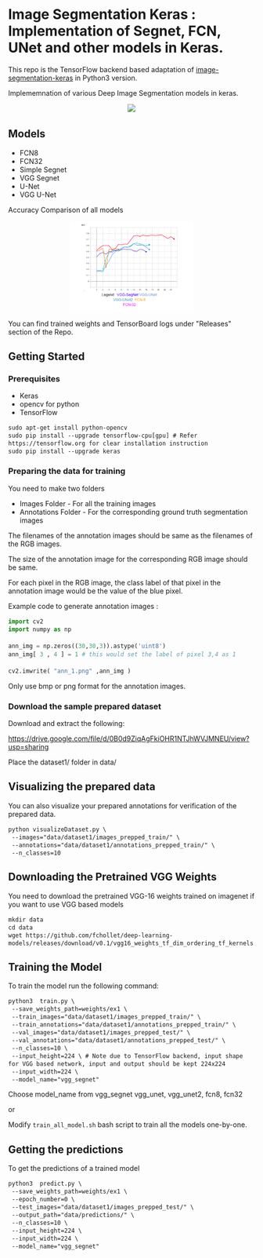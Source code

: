 # Image Segmentation Keras : Implementation of Segnet, FCN, UNet and other models in Keras.

This repo is the TensorFlow backend based adaptation of [image-segmentation-keras](https://github.com/divamgupta/image-segmentation-keras) in Python3 version.

Implememnation of various Deep Image Segmentation models in keras.

<p align="center">
  <img src="https://raw.githubusercontent.com/sunshineatnoon/Paper-Collection/master/images/FCN1.png" width="50%" >
</p>

## Models

* FCN8
* FCN32
* Simple Segnet
* VGG Segnet
* U-Net
* VGG U-Net

Accuracy Comparison of all models

<p align="center">
  <img src="acc-comparison.png" width="50%" >
</p>

You can find trained weights and TensorBoard logs under "Releases" section of the Repo.

## Getting Started

### Prerequisites

* Keras
* opencv for python
* TensorFlow

```shell
sudo apt-get install python-opencv
sudo pip install --upgrade tensorflow-cpu[gpu] # Refer https://tensorflow.org for clear installation instruction
sudo pip install --upgrade keras
```

### Preparing the data for training

You need to make two folders

* Images Folder - For all the training images
* Annotations Folder - For the corresponding ground truth segmentation images

The filenames of the annotation images should be same as the filenames of the RGB images.

The size of the annotation image for the corresponding RGB image should be same.

For each pixel in the RGB image, the class label of that pixel in the annotation image would be the value of the blue pixel.

Example code to generate annotation images :

```python
import cv2
import numpy as np

ann_img = np.zeros((30,30,3)).astype('uint8')
ann_img[ 3 , 4 ] = 1 # this would set the label of pixel 3,4 as 1

cv2.imwrite( "ann_1.png" ,ann_img )
```

Only use bmp or png format for the annotation images.

### Download the sample prepared dataset

Download and extract the following:

https://drive.google.com/file/d/0B0d9ZiqAgFkiOHR1NTJhWVJMNEU/view?usp=sharing

Place the dataset1/ folder in data/

## Visualizing the prepared data

You can also visualize your prepared annotations for verification of the prepared data.

```shell
python visualizeDataset.py \
 --images="data/dataset1/images_prepped_train/" \
 --annotations="data/dataset1/annotations_prepped_train/" \
 --n_classes=10
```



## Downloading the Pretrained VGG Weights

You need to download the pretrained VGG-16 weights trained on imagenet if you want to use VGG based models

```shell
mkdir data
cd data
wget https://github.com/fchollet/deep-learning-models/releases/download/v0.1/vgg16_weights_tf_dim_ordering_tf_kernels.h5
```



## Training the Model

To train the model run the following command:

```shell
python3  train.py \
 --save_weights_path=weights/ex1 \
 --train_images="data/dataset1/images_prepped_train/" \
 --train_annotations="data/dataset1/annotations_prepped_train/" \
 --val_images="data/dataset1/images_prepped_test/" \
 --val_annotations="data/dataset1/annotations_prepped_test/" \
 --n_classes=10 \
 --input_height=224 \ # Note due to TensorFlow backend, input shape for VGG based network, input and output should be kept 224x224
 --input_width=224 \
 --model_name="vgg_segnet"
```

Choose model_name from vgg_segnet  vgg_unet, vgg_unet2, fcn8, fcn32

or

Modify `train_all_model.sh` bash script to train all the models one-by-one.

## Getting the predictions

To get the predictions of a trained model

```shell
python3  predict.py \
 --save_weights_path=weights/ex1 \
 --epoch_number=0 \
 --test_images="data/dataset1/images_prepped_test/" \
 --output_path="data/predictions/" \
 --n_classes=10 \
 --input_height=224 \
 --input_width=224 \
 --model_name="vgg_segnet"
```
